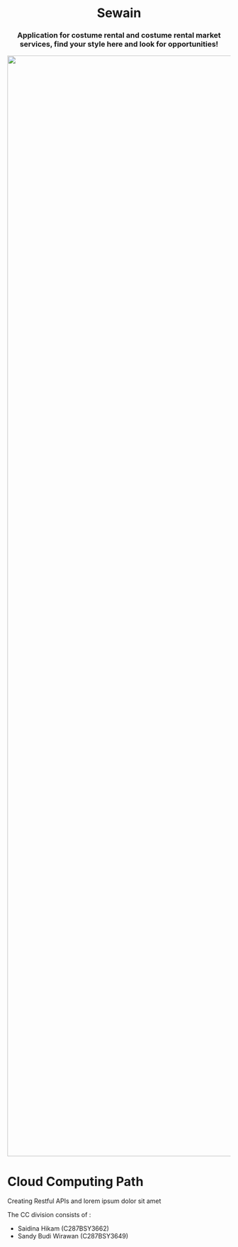 
<h1 align="center">Sewain</h1>
<h3 align="center">Application for costume rental and costume rental market services, find your style here and look for opportunities!</h3>
<p align="center">
  <a href="https://ibb.co/Lnddp7w"><img src="https://i.ibb.co/sy993YS/Sewain-Mockup-Logo.png" alt="Sewain-Mockup-Logo" width="2480" border="0"></a>
</p>

# Cloud Computing Path
Creating Restful APIs and lorem ipsum dolor sit amet

The CC division consists of :

- Saidina Hikam (C287BSY3662)
- Sandy Budi Wirawan (C287BSY3649)